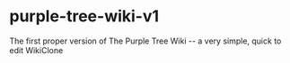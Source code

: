 # purple-tree-wiki-v1
The first proper version of The Purple Tree Wiki -- a very simple, quick to edit WikiClone
